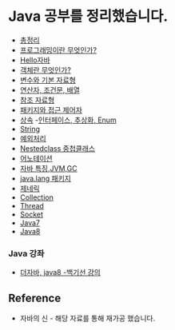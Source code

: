 # Java 공부를 정리했습니다.
- [총정리](https://github.com/RyuJungSik/Study/blob/main/Java/(00)Summary.md)
- [프로그래밍이란 무엇인가?](https://github.com/RyuJungSik/Study/blob/main/Java/(01)%ED%94%84%EB%A1%9C%EA%B7%B8%EB%9E%98%EB%B0%8D%EC%9D%B4%EB%9E%80%EB%AC%B4%EC%97%87%EC%9D%B8%EA%B0%80.md)
- [Hello자바](https://github.com/RyuJungSik/Study/blob/main/Java/(02)Hello%EC%9E%90%EB%B0%94.md)
- [객체란 무엇인가?](https://github.com/RyuJungSik/Study/blob/main/Java/(03)%EA%B0%9D%EC%B2%B4%EB%9E%80%EB%AC%B4%EC%97%87%EC%9D%B8%EA%B0%80.md)
- [변수와 기본 자료형](https://github.com/RyuJungSik/Study/blob/main/Java/(04)%EB%B3%80%EC%88%98%EC%99%80%EA%B8%B0%EB%B3%B8%EC%9E%90%EB%A3%8C%ED%98%95.md)
- [연산자, 조건문, 배열](https://github.com/RyuJungSik/Study/blob/main/Java/(05)%EC%97%B0%EC%82%B0%EC%9E%90%2C%EC%A1%B0%EA%B1%B4%EB%AC%B8%2C%EB%B0%B0%EC%97%B4.md)
- [참조 자료형](https://github.com/RyuJungSik/Study/blob/main/Java/(06)%EC%B0%B8%EC%A1%B0%EC%9E%90%EB%A3%8C%ED%98%95.md)
- [패키지와 접근 제어자](https://github.com/RyuJungSik/Study/blob/main/Java/(07)%ED%8C%A8%ED%82%A4%EC%A7%80%EC%99%80%20%EC%A0%91%EA%B7%BC%20%EC%A0%9C%EC%96%B4%EC%9E%90.md)
- [상속](https://github.com/RyuJungSik/Study/blob/main/Java/(08)%EC%83%81%EC%86%8D.md)
-[인터페이스, 추상화, Enum](https://github.com/RyuJungSik/Study/blob/main/Java/(10)%EC%9D%B8%ED%84%B0%ED%8E%98%EC%9D%B4%EC%8A%A4%2C%20%EC%B6%94%EC%83%81%ED%99%94%2C%20Enum.md)
- [String](https://github.com/RyuJungSik/Study/blob/main/Java/(11)String.md)
- [예외처리](https://github.com/RyuJungSik/Study/blob/main/Java/(12)%EC%98%88%EC%99%B8%EC%B2%98%EB%A6%AC.md)
- [Nestedclass 중첩클래스](https://github.com/RyuJungSik/Study/blob/main/Java/(13)Nestedclass%20%EC%A4%91%EC%B2%A9%ED%81%B4%EB%9E%98%EC%8A%A4.md)
- [어노테이션](https://github.com/RyuJungSik/Study/blob/main/Java/(14)%EC%96%B4%EB%85%B8%ED%85%8C%EC%9D%B4%EC%85%98.md)
- [자바 특징,JVM,GC](https://github.com/RyuJungSik/Study/blob/main/Java/(15)%20%EC%9E%90%EB%B0%94%20%ED%8A%B9%EC%A7%95%2CJVM%2CGC.md)
- [java.lang 패키지](https://github.com/RyuJungSik/Study/blob/main/Java/(16)%EC%9E%90%EB%B0%94%EB%9E%AD%20%ED%8C%A8%ED%82%A4%EC%A7%80.md)
- [제네릭](https://github.com/RyuJungSik/Study/blob/main/Java/(17)%EC%A0%9C%EB%84%A4%EB%A6%AD.md)
- [Collection](https://github.com/RyuJungSik/Study/blob/main/Java/(18)Collection.md)
- [Thread](https://github.com/RyuJungSik/Study/blob/main/Java/(19)Thread.md)
- [Socket](https://github.com/RyuJungSik/Study/blob/main/Java/(20)Socket.md)
- [Java7](https://github.com/RyuJungSik/Study/blob/main/Java/(21)Java7.md)
- [Java8](https://github.com/RyuJungSik/Study/blob/main/Java/(22)Java8.md)

### Java 강좌
- [더자바, java8 -백기선 강의](https://github.com/RyuJungSik/Java8to11)

  
## Reference
- 자바의 신 - 해당 자료를 통해 재가공 했습니다.
